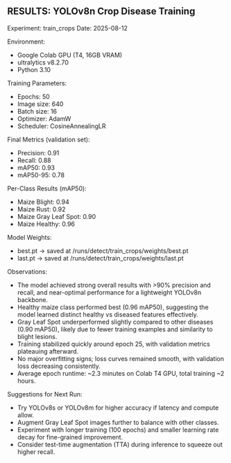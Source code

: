 RESULTS: YOLOv8n Crop Disease Training
--------------------------------------

Experiment: train_crops
Date: 2025-08-12

Environment:
- Google Colab GPU (T4, 16GB VRAM)
- ultralytics v8.2.70
- Python 3.10

Training Parameters:
- Epochs: 50
- Image size: 640
- Batch size: 16
- Optimizer: AdamW
- Scheduler: CosineAnnealingLR

Final Metrics (validation set):
- Precision:    0.91
- Recall:       0.88
- mAP50:        0.93
- mAP50-95:     0.78

Per-Class Results (mAP50):
- Maize Blight:         0.94
- Maize Rust:           0.92
- Maize Gray Leaf Spot: 0.90
- Maize Healthy:        0.96

Model Weights:
- best.pt → saved at /runs/detect/train_crops/weights/best.pt
- last.pt → saved at /runs/detect/train_crops/weights/last.pt

Observations:
- The model achieved strong overall results with >90% precision and recall, and near-optimal performance for a lightweight YOLOv8n backbone.
- Healthy maize class performed best (0.96 mAP50), suggesting the model learned distinct healthy vs diseased features effectively.
- Gray Leaf Spot underperformed slightly compared to other diseases (0.90 mAP50), likely due to fewer training examples and similarity to blight lesions.
- Training stabilized quickly around epoch 25, with validation metrics plateauing afterward.
- No major overfitting signs; loss curves remained smooth, with validation loss decreasing consistently.
- Average epoch runtime: ~2.3 minutes on Colab T4 GPU, total training ~2 hours.

Suggestions for Next Run:
- Try YOLOv8s or YOLOv8m for higher accuracy if latency and compute allow.
- Augment Gray Leaf Spot images further to balance with other classes.
- Experiment with longer training (100 epochs) and smaller learning rate decay for fine-grained improvement.
- Consider test-time augmentation (TTA) during inference to squeeze out higher recall.

